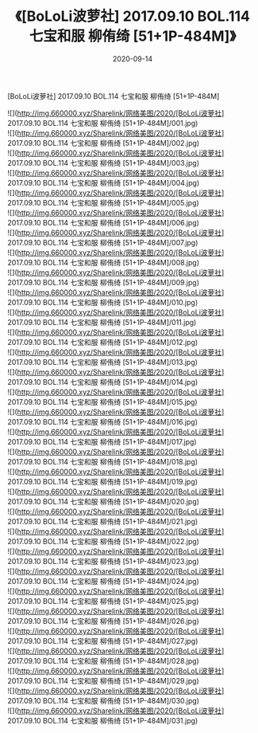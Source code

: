 ﻿---
layout: post
title:  《[BoLoLi波萝社] 2017.09.10 BOL.114 七宝和服 柳侑绮 [51+1P-484M]》
date:   2020-09-14
img: http://img.660000.xyz/Sharelink/网络美图/2020/[BoLoLi波萝社] 2017.09.10 BOL.114 七宝和服 柳侑绮 [51+1P-484M]/000.jpg
categories: [美女, 清纯, 唯美]
---

[BoLoLi波萝社] 2017.09.10 BOL.114 七宝和服 柳侑绮 [51+1P-484M]

  ![](http://img.660000.xyz/Sharelink/网络美图/2020/[BoLoLi波萝社] 2017.09.10 BOL.114 七宝和服 柳侑绮 [51+1P-484M]/001.jpg) <br> ![](http://img.660000.xyz/Sharelink/网络美图/2020/[BoLoLi波萝社] 2017.09.10 BOL.114 七宝和服 柳侑绮 [51+1P-484M]/002.jpg) <br> ![](http://img.660000.xyz/Sharelink/网络美图/2020/[BoLoLi波萝社] 2017.09.10 BOL.114 七宝和服 柳侑绮 [51+1P-484M]/003.jpg) <br> ![](http://img.660000.xyz/Sharelink/网络美图/2020/[BoLoLi波萝社] 2017.09.10 BOL.114 七宝和服 柳侑绮 [51+1P-484M]/004.jpg) <br> ![](http://img.660000.xyz/Sharelink/网络美图/2020/[BoLoLi波萝社] 2017.09.10 BOL.114 七宝和服 柳侑绮 [51+1P-484M]/005.jpg) <br> ![](http://img.660000.xyz/Sharelink/网络美图/2020/[BoLoLi波萝社] 2017.09.10 BOL.114 七宝和服 柳侑绮 [51+1P-484M]/006.jpg) <br> ![](http://img.660000.xyz/Sharelink/网络美图/2020/[BoLoLi波萝社] 2017.09.10 BOL.114 七宝和服 柳侑绮 [51+1P-484M]/007.jpg) <br> ![](http://img.660000.xyz/Sharelink/网络美图/2020/[BoLoLi波萝社] 2017.09.10 BOL.114 七宝和服 柳侑绮 [51+1P-484M]/008.jpg) <br> ![](http://img.660000.xyz/Sharelink/网络美图/2020/[BoLoLi波萝社] 2017.09.10 BOL.114 七宝和服 柳侑绮 [51+1P-484M]/009.jpg) <br> ![](http://img.660000.xyz/Sharelink/网络美图/2020/[BoLoLi波萝社] 2017.09.10 BOL.114 七宝和服 柳侑绮 [51+1P-484M]/010.jpg) <br> ![](http://img.660000.xyz/Sharelink/网络美图/2020/[BoLoLi波萝社] 2017.09.10 BOL.114 七宝和服 柳侑绮 [51+1P-484M]/011.jpg) <br> ![](http://img.660000.xyz/Sharelink/网络美图/2020/[BoLoLi波萝社] 2017.09.10 BOL.114 七宝和服 柳侑绮 [51+1P-484M]/012.jpg) <br> ![](http://img.660000.xyz/Sharelink/网络美图/2020/[BoLoLi波萝社] 2017.09.10 BOL.114 七宝和服 柳侑绮 [51+1P-484M]/013.jpg) <br> ![](http://img.660000.xyz/Sharelink/网络美图/2020/[BoLoLi波萝社] 2017.09.10 BOL.114 七宝和服 柳侑绮 [51+1P-484M]/014.jpg) <br> ![](http://img.660000.xyz/Sharelink/网络美图/2020/[BoLoLi波萝社] 2017.09.10 BOL.114 七宝和服 柳侑绮 [51+1P-484M]/015.jpg) <br> ![](http://img.660000.xyz/Sharelink/网络美图/2020/[BoLoLi波萝社] 2017.09.10 BOL.114 七宝和服 柳侑绮 [51+1P-484M]/016.jpg) <br> ![](http://img.660000.xyz/Sharelink/网络美图/2020/[BoLoLi波萝社] 2017.09.10 BOL.114 七宝和服 柳侑绮 [51+1P-484M]/017.jpg) <br> ![](http://img.660000.xyz/Sharelink/网络美图/2020/[BoLoLi波萝社] 2017.09.10 BOL.114 七宝和服 柳侑绮 [51+1P-484M]/018.jpg) <br> ![](http://img.660000.xyz/Sharelink/网络美图/2020/[BoLoLi波萝社] 2017.09.10 BOL.114 七宝和服 柳侑绮 [51+1P-484M]/019.jpg) <br> ![](http://img.660000.xyz/Sharelink/网络美图/2020/[BoLoLi波萝社] 2017.09.10 BOL.114 七宝和服 柳侑绮 [51+1P-484M]/020.jpg) <br> ![](http://img.660000.xyz/Sharelink/网络美图/2020/[BoLoLi波萝社] 2017.09.10 BOL.114 七宝和服 柳侑绮 [51+1P-484M]/021.jpg) <br> ![](http://img.660000.xyz/Sharelink/网络美图/2020/[BoLoLi波萝社] 2017.09.10 BOL.114 七宝和服 柳侑绮 [51+1P-484M]/022.jpg) <br> ![](http://img.660000.xyz/Sharelink/网络美图/2020/[BoLoLi波萝社] 2017.09.10 BOL.114 七宝和服 柳侑绮 [51+1P-484M]/023.jpg) <br> ![](http://img.660000.xyz/Sharelink/网络美图/2020/[BoLoLi波萝社] 2017.09.10 BOL.114 七宝和服 柳侑绮 [51+1P-484M]/024.jpg) <br> ![](http://img.660000.xyz/Sharelink/网络美图/2020/[BoLoLi波萝社] 2017.09.10 BOL.114 七宝和服 柳侑绮 [51+1P-484M]/025.jpg) <br> ![](http://img.660000.xyz/Sharelink/网络美图/2020/[BoLoLi波萝社] 2017.09.10 BOL.114 七宝和服 柳侑绮 [51+1P-484M]/026.jpg) <br> ![](http://img.660000.xyz/Sharelink/网络美图/2020/[BoLoLi波萝社] 2017.09.10 BOL.114 七宝和服 柳侑绮 [51+1P-484M]/027.jpg) <br> ![](http://img.660000.xyz/Sharelink/网络美图/2020/[BoLoLi波萝社] 2017.09.10 BOL.114 七宝和服 柳侑绮 [51+1P-484M]/028.jpg) <br> ![](http://img.660000.xyz/Sharelink/网络美图/2020/[BoLoLi波萝社] 2017.09.10 BOL.114 七宝和服 柳侑绮 [51+1P-484M]/029.jpg) <br> ![](http://img.660000.xyz/Sharelink/网络美图/2020/[BoLoLi波萝社] 2017.09.10 BOL.114 七宝和服 柳侑绮 [51+1P-484M]/030.jpg) <br> ![](http://img.660000.xyz/Sharelink/网络美图/2020/[BoLoLi波萝社] 2017.09.10 BOL.114 七宝和服 柳侑绮 [51+1P-484M]/031.jpg) <br>